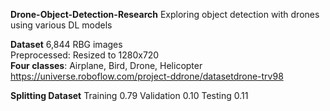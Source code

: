**Drone-Object-Detection-Research**
  Exploring object detection with drones using various DL models

**Dataset**
  6,844 RBG images  
  Preprocessed: Resized to 1280x720  
  **Four classes**: Airplane, Bird, Drone, Helicopter  
  https://universe.roboflow.com/project-ddrone/datasetdrone-trv98  

**Splitting Dataset**
  Training 0.79
  Validation 0.10
  Testing 0.11
